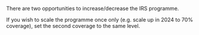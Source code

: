 There are two opportunities to increase/decrease the IRS programme. 

If you wish to scale the programme once only (e.g. scale up in 2024 to 70% coverage), set the second coverage to the same level.

